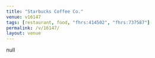 ```yaml
---
title: "Starbucks Coffee Co."
venue: v16147
tags: [restaurant, food, "fhrs:414502", "fhrs:737587"]
permalink: /v/16147/
layout: venue
---
```

null